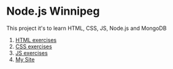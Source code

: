 # Node.js Winnipeg

This project it's to learn HTML, CSS, JS, Node.js and MongoDB

1. [HTML exercises](html)
2. [CSS exercises ](css)
3. [JS exercises](JS)
4. [My Site](site)
